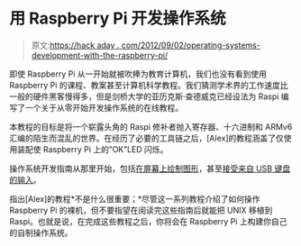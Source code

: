 # 用 Raspberry Pi 开发操作系统

> 原文:[https://hack aday . com/2012/09/02/operating-systems-development-with-the-raspberry-pi/](https://hackaday.com/2012/09/02/operating-systems-development-with-the-raspberry-pi/)

即使 Raspberry Pi 从一开始就被吹捧为教育计算机，我们也没有看到使用 Raspberry Pi 的课程、教案甚至计算机科学教程。我们猜测学术界的工作速度比一般的硬件黑客慢得多，但是剑桥大学的亚历克斯·查德威克已经设法为 Raspi 编写了一个关于从零开始开发操作系统的在线教程。

本教程的目标是将一个崭露头角的 Raspi 修补者抛入寄存器、十六进制和 ARMv6 汇编的陌生而混乱的世界。在经历了必要的工具链之后，[Alex]的教程涵盖了仅使用装配使 Raspberry Pi 上的“OK”LED 闪烁。

操作系统开发指南从那里开始，包括[在屏幕上绘制图形](http://www.cl.cam.ac.uk/freshers/raspberrypi/tutorials/os/screen01.html)，甚至[接受来自 USB 键盘的输入](http://www.cl.cam.ac.uk/freshers/raspberrypi/tutorials/os/input01.html)。

指出[Alex]的教程*不是什么很重要；*尽管这一系列教程介绍了如何操作 Raspberry Pi 的裸机，但不要指望在阅读完这些指南后就能把 UNIX 移植到 Raspi。也就是说，在完成这些教程之后，你将会在 Raspberry Pi 上构建你自己的自制操作系统。